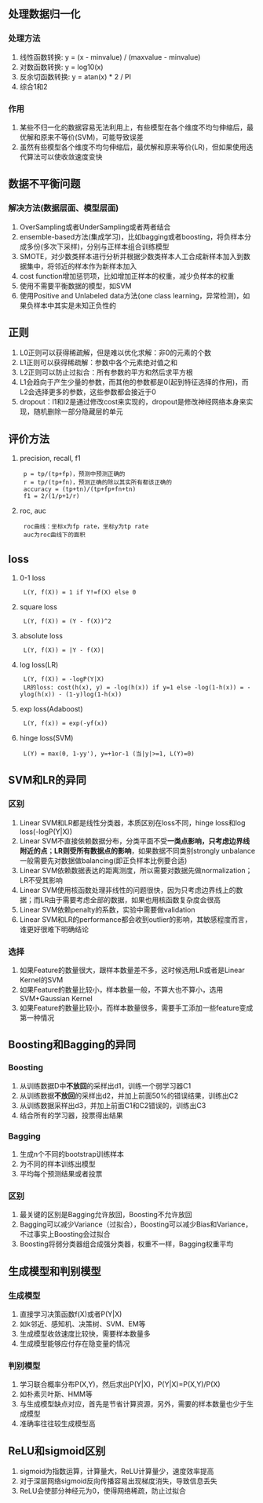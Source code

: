 ## 处理数据归一化

### 处理方法

1. 线性函数转换: y = (x - minvalue) / (maxvalue - minvalue)
2. 对数函数转换: y = log10(x)
3. 反余切函数转换: y = atan(x) * 2 / PI
4. 综合1和2

### 作用

1. 某些不归一化的数据容易无法利用上，有些模型在各个维度不均匀伸缩后，最优解和原来不等价(SVM)，可能导致误差
2. 虽然有些模型各个维度不均匀伸缩后，最优解和原来等价(LR)，但如果使用迭代算法可以使收敛速度变快

## 数据不平衡问题

### 解决方法(数据层面、模型层面)

1. OverSampling或者UnderSampling或者两者结合
2. ensemble-based方法(集成学习)，比如bagging或者boosting，将负样本分成多份(多次下采样)，分别与正样本组合训练模型
3. SMOTE，对少数类样本进行分析并根据少数类样本人工合成新样本加入到数据集中，将邻近的样本作为新样本加入
4. cost function增加惩罚项，比如增加正样本的权重，减少负样本的权重
5. 使用不需要平衡数据的模型，如SVM
6. 使用Positive and Unlabeled data方法(one class learning，异常检测)，如果负样本中其实是未知正负性的

## 正则

1. L0正则可以获得稀疏解，但是难以优化求解：非0的元素的个数
2. L1正则可以获得稀疏解：参数中各个元素绝对值之和
3. L2正则可以防止过拟合：所有参数的平方和然后求平方根
4. L1会趋向于产生少量的参数，而其他的参数都是0(起到特征选择的作用)，而L2会选择更多的参数，这些参数都会接近于0
5. dropout：l1和l2是通过修改cost来实现的，dropout是修改神经网络本身来实现，随机删除一部分隐藏层的单元

## 评价方法

1. precision, recall, f1

        p = tp/(tp+fp)，预测中预测正确的
        r = tp/(tp+fn)，预测正确的除以其实所有都该正确的
        accuracy = (tp+tn)/(tp+fp+fn+tn)
        f1 = 2/(1/p+1/r)

2. roc, auc

        roc曲线：坐标x为fp rate，坐标y为tp rate
        auc为roc曲线下的面积

## loss

1. 0-1 loss
    
        L(Y, f(X)) = 1 if Y!=f(X) else 0

2. square loss

        L(Y, f(X)) = (Y - f(X))^2

3. absolute loss

        L(Y, f(X)) = |Y - f(X)|

4. log loss(LR)

        L(Y, f(X)) = -logP(Y|X)
        LR的loss: cost(h(x), y) = -log(h(x)) if y=1 else -log(1-h(x)) = -ylog(h(x)) - (1-y)log(1-h(x))

5. exp loss(Adaboost)

        L(Y, f(x)) = exp(-yf(x))

6. hinge loss(SVM)

        L(Y) = max(0, 1-yy'), y=+1or-1 (当|y|>=1, L(Y)=0)

## SVM和LR的异同

### 区别

1. Linear SVM和LR都是线性分类器，本质区别在loss不同，hinge loss和log loss(-logP(Y|X))
2. Linear SVM不直接依赖数据分布，分类平面不受**一类点影响，只考虑边界线附近的点**；**LR则受所有数据点的影响**，如果数据不同类别strongly unbalance一般需要先对数据做balancing(即正负样本比例要合适)
3. Linear SVM依赖数据表达的距离测度，所以需要对数据先做normalization；LR不受其影响
4. Linear SVM使用核函数处理非线性的问题很快，因为只考虑边界线上的数据；而LR由于需要考虑全部的数据，如果也用核函数复杂度会很高
5. Linear SVM依赖penalty的系数，实验中需要做validation
6. Linear SVM和LR的performance都会收到outlier的影响，其敏感程度而言，谁更好很难下明确结论

### 选择

1. 如果Feature的数量很大，跟样本数量差不多，这时候选用LR或者是Linear Kernel的SVM
2. 如果Feature的数量比较小，样本数量一般，不算大也不算小，选用SVM+Gaussian Kernel
3. 如果Feature的数量比较小，而样本数量很多，需要手工添加一些feature变成第一种情况

## Boosting和Bagging的异同

### Boosting

1. 从训练数据D中**不放回**的采样出d1，训练一个弱学习器C1
2. 从训练数据**不放回**的采样出d2，并加上前面50%的错误结果，训练出C2
3. 从训练数据采样出d3，并加上前面C1和C2错误的，训练出C3
4. 结合所有的学习器，投票得出结果

### Bagging

1. 生成n个不同的bootstrap训练样本
2. 为不同的样本训练出模型
3. 平均每个预测结果或者投票

### 区别

1. 最关键的区别是Bagging允许放回，Boosting不允许放回
2. Bagging可以减少Variance（过拟合），Boosting可以减少Bias和Variance，不过事实上Boosting会过拟合
3. Boosting将弱分类器组合成强分类器，权重不一样，Bagging权重平均

## 生成模型和判别模型

### 生成模型

1. 直接学习决策函数f(X)或者P(Y|X)
2. 如k邻近、感知机、决策树、SVM、EM等
3. 生成模型收敛速度比较快，需要样本数量多
4. 生成模型能够应付存在隐变量的情况

### 判别模型

1. 学习联合概率分布P(X,Y)，然后求出P(Y|X)，P(Y|X)=P(X,Y)/P(X)
2. 如朴素贝叶斯、HMM等
3. 与生成模型缺点对应，首先是节省计算资源，另外，需要的样本数量也少于生成模型
4. 准确率往往较生成模型高

## ReLU和sigmoid区别

1. sigmoid为指数运算，计算量大，ReLU计算量少，速度效率提高
2. 对于深层网络sigmoid反向传播容易出现梯度消失，导致信息丢失
3. ReLU会使部分神经元为0，使得网络稀疏，防止过拟合
